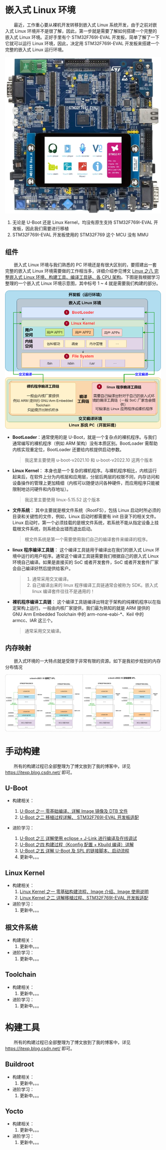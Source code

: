# 嵌入式 Linux 环境
&emsp;&emsp;最近，工作重心要从裸机开发转移到嵌入式 Linux 系统开发，由于之前对嵌入式 Linux 环境并不是很了解，因此，第一步就是需要了解如何搭建一个完整的嵌入式 Linux 环境。正好手里有个 STM32F769I-EVAL 开发板，简单了解了一下它就可以运行 Linux 环境，因此，决定用 STM32F769I-EVAL 开发板来搭建一个完整的嵌入式 Linux 运行环境。

![board](./docs/images/board.png)

1. 无论是 U-Boot 还是 Linux Kernel，均没有原生支持 STM32F769I-EVAL 开发板，因此我们需要进行移植
2. STM32F769I-EVAL 开发板使用的 STM32F769 这个 MCU 没有 MMU

## 组件
&emsp;&emsp;嵌入式 Linux 环境与我们熟悉的 PC 环境还是有很大区别的，要搭建出一套完整的嵌入式 Linux 环境需要做的工作相当多，详细介绍参见博文 [Linux 之八 完整嵌入式 Linux 环境、构建工具、编译工具链、各 CPU 架构](https://itexp.blog.csdn.net/article/details/122239093)。下图是我根据学习整理的一个嵌入式 Linux 环境示意图，其中标号 1 ~ 4 就是需要我们构建的部分。

![env](./docs/images/env.png)

- **BootLoader**：通常使用的是 U-Boot，就是一个复杂点的裸机程序。与我们通常编写的裸机程序（例如 ARM 架构）没有本质区别。BootLoader 需帮助内核实现重定位，BootLoader 还要给内核提供启动参数。
    > 我这里主要使用 u-boot-v2021.10 和 u-boot-v2022.10 这两个版本

- **Linux Kernel**： 本身也是一个复杂的裸机程序。与裸机程序相比，内核运行起来后，在软件上分为内核层和应用层，分层后两层的权限不同，内存访问和设备操作的管理上更加精细（内核可以随便访问各种硬件，而应用程序只能被限制地访问硬件和内存地址）。
    > 我这里主要使用 linux-5.15.52 这个版本

- **文件系统**： 其中主要就是根文件系统（RootFS），包括 Linux 启动时所必须的目录和关键性的文件，例如，Linux 启动时都需要有 init 目录下的相关文件。Linux 启动时，第一个必须挂载的是根文件系统，若系统不能从指定设备上挂载根文件系统，则系统会出错而退出启动。
    > 根文件系统是第一个需要使用我们自己的编译套件来编译的程序。

- **linux 程序编译工具链**： 这个编译工具链用于编译出在我们的嵌入式 Linux 环境中运行的用户程序。通常这个编译工具链需要我们根据自己的嵌入式 Linux 环境自己编译。如果是直接买的 SoC 或者开发套件，SoC 或者开发套件厂家会自己编译好然后提供给客户。
    > 1. 通常采用交叉编译。
    > 2. 自己编译出来的 linux 程序编译工具链通常会被称为 SDK。嵌入式 linux 编译套件往往不是通用的！

- **裸机程序编译工具链**： 这个编译工具链编译出特定于架构的纯裸机程序以在指定架构上运行。一般由内核厂家提供，我们最为熟知的就是 ARM 提供的 GNU Arm Embedded Toolchain 中的 arm-none-eabi-*、Keil 中的 armcc、IAR 这三个。
    > 通常采用交叉编译。

## 内存映射
&emsp;&emsp;嵌入式环境的一大特点就是受限于非常有限的资源。如下是我初步规划的内存分布情况

![env](./docs/images/map.png)

# 手动构建
&emsp;&emsp;所有的构建过程已全部整理为了博文放到了我的博客中，详见 https://itexp.blog.csdn.net/ 即可。

## U-Boot
- 构建相关：
  1. [U-Boot 之一 零基础编译、详解 Image 镜像及 DTB 文件](https://itexp.blog.csdn.net/article/details/122139077)
  2. [U-Boot 之二 移植过程详解、 STM32F769I-EVAL 开发板适配](https://itexp.blog.csdn.net/article/details/122239362)

- 进阶学习：
  1. [U-Boot 之三 详解使用 eclipse + J-Link 进行编译及在线调试](https://itexp.blog.csdn.net/article/details/122173518)
  2. [U-Boot 之四 构建过程（Kconfig 配置 + Kbuild 编译）详解](https://itexp.blog.csdn.net/article/details/122239526)
  3. [U-Boot 之五 详解 U-Boot 及 SPL 的链接脚本、启动流程](https://itexp.blog.csdn.net/article/details/121925283)
  4. 更新中。。。

## Linux Kernel
- 构建相关：
  1. [Linux Kernel 之一 零基础构建流程、Image 介绍、Image 使用说明](https://itexp.blog.csdn.net/article/details/122102706)
  2. [Linux Kernel 之二 详解移植过程、STM32F769I-EVAL 开发板适配](https://itexp.blog.csdn.net/article/details/128440756)
- 进阶学习：
  1. 更新中。。。

## 根文件系统
- 构建相关：
  1. 更新中。。。
- 进阶学习：
  1. 更新中。。。

## Toolchain
- 构建相关：
  1. 更新中。。。
- 进阶学习：
  1. 更新中。。。

# 构建工具
&emsp;&emsp;所有的构建过程已全部整理为了博文放到了我的博客中，详见 https://itexp.blog.csdn.net/ 即可。

## Buildroot
- 构建相关：
  1. 更新中。。。
- 进阶学习：
  1. 更新中。。。

## Yocto
- 构建相关：
  1. 更新中。。。
- 进阶学习：
  1. 更新中。。。
